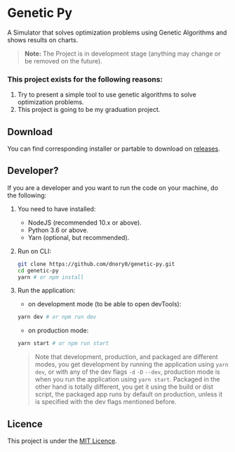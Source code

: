 # Genetic Py

A Simulator that solves optimization problems using Genetic Algorithms and shows results on charts.

> **Note:** The Project is in development stage (anything may change or be removed on the future).

### This project exists for the following reasons:

1. Try to present a simple tool to use genetic algorithms to solve optimization problems.
2. This project is going to be my graduation project.

## Download

You can find corresponding installer or partable to download on [releases](https://github.com/dnory0/genetic-py/releases).

## Developer?

If you are a developer and you want to run the code on your machine, do the following:

1. You need to have installed:

   - NodeJS (recommended 10.x or above).
   - Python 3.6 or above.
   - Yarn (optional, but recommended).

2. Run on CLI:

   ```sh
   git clone https://github.com/dnory0/genetic-py.git
   cd genetic-py
   yarn # or npm install
   ```

3. Run the application:

   - on development mode (to be able to open devTools):

   ```sh
   yarn dev # or npm run dev
   ```

   - on production mode:

   ```sh
   yarn start # or npm run start
   ```

   > Note that development, production, and packaged are different modes, you get development by running the application using `yarn dev`, or with any of the dev flags `-d` `-D` `--dev`, production mode is when you run the application using `yarn start`. Packaged in the other hand is totally different, you get it using the build or dist script, the packaged app runs by default on production, unless it is specified with the dev flags mentioned before.

## Licence

This project is under the [MIT Licence](http://www.opensource.org/licenses/MIT).

